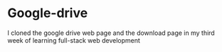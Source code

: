 # Google-drive
I cloned the google drive web page and the download page in my third week of learning full-stack web development 
